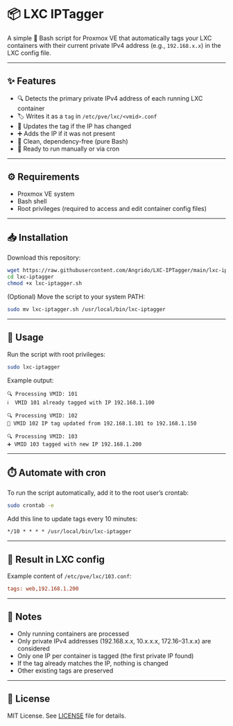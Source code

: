 # 📦 LXC IPTagger

A simple 🔧 Bash script for Proxmox VE that automatically tags your LXC containers with their current private IPv4 address (e.g., `192.168.x.x`) in the LXC config file.

---

## ✨ Features

- 🔍 Detects the primary private IPv4 address of each running LXC container
- 🏷️ Writes it as a `tag` in `/etc/pve/lxc/<vmid>.conf`
- 🔁 Updates the tag if the IP has changed
- ➕ Adds the IP if it was not present
- 🔐 Clean, dependency-free (pure Bash)
- 🤖 Ready to run manually or via cron

---

## ⚙️ Requirements

- Proxmox VE system
- Bash shell
- Root privileges (required to access and edit container config files)

---

## 📥 Installation

Download this repository:

```bash
wget https://raw.githubusercontent.com/Angrido/LXC-IPTagger/main/lxc-iptagger.sh -O lxc-iptagger.sh
cd lxc-iptagger
chmod +x lxc-iptagger.sh
````

(Optional) Move the script to your system PATH:

```bash
sudo mv lxc-iptagger.sh /usr/local/bin/lxc-iptagger
```

---

## 🚀 Usage

Run the script with root privileges:

```bash
sudo lxc-iptagger
```

Example output:

```
🔍 Processing VMID: 101
ℹ️  VMID 101 already tagged with IP 192.168.1.100

🔍 Processing VMID: 102
🔁 VMID 102 IP tag updated from 192.168.1.101 to 192.168.1.150

🔍 Processing VMID: 103
➕ VMID 103 tagged with new IP 192.168.1.200
```

---

## ⏱️ Automate with cron

To run the script automatically, add it to the root user’s crontab:

```bash
sudo crontab -e
```

Add this line to update tags every 10 minutes:

```cron
*/10 * * * * /usr/local/bin/lxc-iptagger
```

---

## 🧾 Result in LXC config

Example content of `/etc/pve/lxc/103.conf`:

```ini
tags: web,192.168.1.200
```

---

## 📌 Notes

* Only running containers are processed
* Only private IPv4 addresses (192.168.x.x, 10.x.x.x, 172.16–31.x.x) are considered
* Only one IP per container is tagged (the first private IP found)
* If the tag already matches the IP, nothing is changed
* Other existing tags are preserved

---

## 🪪 License

MIT License. See [LICENSE](LICENSE) file for details.

